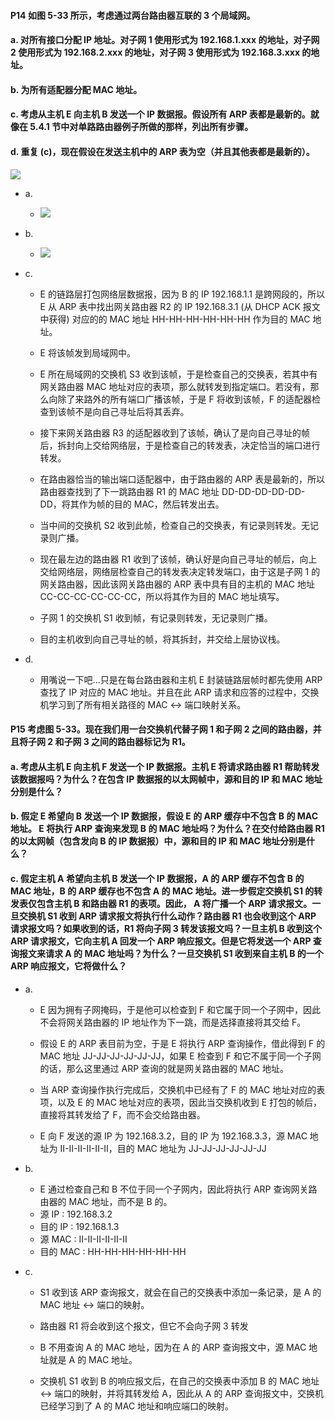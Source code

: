 #### P14 如图 5-33 所示，考虑通过两台路由器互联的 3 个局域网。
#### a. 对所有接口分配 IP 地址。对子网 1 使用形式为 192.168.1.xxx 的地址，对子网 2 使用形式为 192.168.2.xxx 的地址，对子网 3 使用形式为 192.168.3.xxx 的地址。
#### b. 为所有适配器分配 MAC 地址。
#### c. 考虑从主机 E 向主机 B 发送一个 IP 数据报。假设所有 ARP 表都是最新的。就像在 5.4.1 节中对单路路由器例子所做的那样，列出所有步骤。
#### d. 重复 (c)，现在假设在发送主机中的 ARP 表为空（并且其他表都是最新的）。

![](https://github.com/YangXiaoHei/Networking/blob/master/05%20链路层/images/p14.png)

  * a.
    * ![](https://github.com/YangXiaoHei/Networking/blob/master/05%20链路层/images/p14.1.png)

  * b.
    * ![](https://github.com/YangXiaoHei/Networking/blob/master/05%20链路层/images/p14.2.png)
    
  * c.
    * E 的链路层打包网络层数据报，因为 B 的 IP 192.168.1.1 是跨网段的，所以E 从 ARP 表中找出网关路由器 R2 的 IP 192.168.3.1 (从 DHCP ACK 报文中获得) 对应的的 MAC 地址 HH-HH-HH-HH-HH-HH 作为目的 MAC 地址。
    
    * E 将该帧发到局域网中。
    
    * E 所在局域网的交换机 S3 收到该帧，于是检查自己的交换表，若其中有网关路由器 MAC 地址对应的表项，那么就转发到指定端口。若没有，那么向除了来路外的所有端口广播该帧，于是 F 将收到该帧，F 的适配器检查到该帧不是向自己寻址后将其丢弃。
    
    * 接下来网关路由器 R3 的适配器收到了该帧，确认了是向自己寻址的帧后，拆封向上交给网络层，于是检查自己的转发表，决定恰当的端口进行转发。
    
    * 在路由器恰当的输出端口适配器中，由于路由器的 ARP 表是最新的，所以路由器查找到了下一跳路由器 R1 的 MAC 地址 DD-DD-DD-DD-DD-DD，将其作为帧的目的 MAC，然后转发出去。
    
    * 当中间的交换机 S2 收到此帧，检查自己的交换表，有记录则转发。无记录则广播。
    
    * 现在最左边的路由器 R1 收到了该帧，确认好是向自己寻址的帧后，向上交给网络层，网络层检查自己的转发表决定转发端口，由于这是子网 1 的网关路由器，因此该网关路由器的 ARP 表中具有目的主机的 MAC 地址 CC-CC-CC-CC-CC-CC，所以将其作为目的 MAC 地址填写。
    
    * 子网 1 的交换机 S1 收到帧，有记录则转发，无记录则广播。
    
    * 目的主机收到向自己寻址的帧，将其拆封，并交给上层协议栈。
    
  * d.
    * 用嘴说一下吧...只是在每台路由器和主机 E 封装链路层帧时都先使用 ARP 查找了 IP 对应的 MAC 地址。并且在此 ARP 请求和应答的过程中，交换机学习到了所有相关路径的 MAC <-> 端口映射关系。

#### P15 考虑图 5-33。现在我们用一台交换机代替子网 1 和子网 2 之间的路由器，并且将子网 2 和子网 3 之间的路由器标记为 R1。
#### a. 考虑从主机 E 向主机 F 发送一个 IP 数据报。主机 E 将请求路由器 R1 帮助转发该数据报吗？为什么？在包含 IP 数据报的以太网帧中，源和目的 IP 和 MAC 地址分别是什么？
#### b. 假定 E 希望向 B 发送一个 IP 数据报，假设 E 的 ARP 缓存中不包含 B 的 MAC 地址。 E 将执行 ARP 查询来发现 B 的 MAC 地址吗？为什么？在交付给路由器 R1 的以太网帧（包含发向 B 的 IP 数据报）中，源和目的 IP 和 MAC 地址分别是什么？
#### c. 假定主机 A 希望向主机 B 发送一个 IP 数据报，A 的 ARP 缓存不包含 B 的 MAC 地址，B 的 ARP 缓存也不包含 A 的 MAC 地址。进一步假定交换机 S1 的转发表仅包含主机 B 和路由器 R1 的表项。因此， A 将广播一个 ARP 请求报文。一旦交换机 S1 收到 ARP 请求报文将执行什么动作？路由器 R1 也会收到这个 ARP 请求报文吗？如果收到的话，R1 将向子网 3 转发该报文吗？一旦主机 B 收到这个 ARP 请求报文，它向主机 A 回发一个 ARP 响应报文。但是它将发送一个 ARP 查询报文来请求 A 的 MAC 地址吗？为什么？一旦交换机 S1 收到来自主机 B 的一个 ARP 响应报文，它将做什么？

  * a.
    * E 因为拥有子网掩码，于是他可以检查到 F 和它属于同一个子网中，因此不会将网关路由器的 IP 地址作为下一跳，而是选择直接将其交给 F。
    
    * 假设 E 的 ARP 表目前为空，于是 E 将执行 ARP 查询操作，借此得到 F 的 MAC 地址 JJ-JJ-JJ-JJ-JJ-JJ，如果 E 检查到 F 和它不属于同一个子网的话，那么这里通过 ARP 查询的就是网关路由器的 MAC 地址。
    
    * 当 ARP 查询操作执行完成后，交换机中已经有了 F 的 MAC 地址对应的表项，以及 E 的 MAC 地址对应的表项，因此当交换机收到 E 打包的帧后，直接将其转发给了 F，而不会交给路由器。
    
    * E 向 F 发送的源 IP 为 192.168.3.2，目的 IP 为 192.168.3.3，源 MAC 地址为 II-II-II-II-II-II，目的 MAC 地址为 JJ-JJ-JJ-JJ-JJ-JJ
    
  * b.
    * E 通过检查自己和 B 不位于同一个子网内，因此将执行 ARP 查询网关路由器的 MAC 地址，而不是 B 的。
    * 源 IP : 192.168.3.2
    * 目的 IP : 192.168.1.3
    * 源 MAC : II-II-II-II-II-II
    * 目的 MAC : HH-HH-HH-HH-HH-HH

  * c.
    * S1 收到该 ARP 查询报文，就会在自己的交换表中添加一条记录，是 A 的 MAC 地址 <-> 端口的映射。
    
    * 路由器 R1 将会收到这个报文，但它不会向子网 3 转发

    * B 不用查询 A 的 MAC 地址，因为在 A 的 ARP 查询报文中，源 MAC 地址就是 A 的 MAC 地址。

    * 交换机 S1 收到 B 的响应报文后，在自己的交换表中添加 B 的 MAC 地址 <-> 端口的映射，并将其转发给 A，因此从 A 的 ARP 查询报文中，交换机已经学习到了 A 的 MAC 地址和响应端口的映射。

  